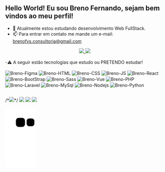 ## Hello World! Eu sou Breno Fernando, sejam bem vindos ao meu perfil!

- 🌱 Atualmente estou estudando desenvolvimento Web FullStack.
- 📫 Para entrar em contato me mande um e-mail: brenofvs.consultoria@gmail.com
<div align="center">
  <a href="https://github.com/brenofvs">
  <img height="160em" src="https://github-readme-stats.vercel.app/api?username=brenofvs&show_icons=true&theme=tokyonight&include_all_commits=true&count_private=true"/>
  <img height="160em" src="https://github-readme-stats.vercel.app/api/top-langs/?username=brenofvs&layout=compact&langs_count=7&theme=tokyonight"/></a>
</div>

<div style="display: inline_block"><br>
  -⚠️ A seguir estão tecnologias que estudo ou PRETENDO estudar!<br><br>
  <img align="center" alt="Breno-Figma" height="30" width="40" src="https://cdn.jsdelivr.net/gh/devicons/devicon/icons/figma/figma-original.svg">
  <img align="center" alt="Breno-HTML" height="30" width="40" src="https://cdn.jsdelivr.net/gh/devicons/devicon/icons/html5/html5-original.svg">
  <img align="center" alt="Breno-CSS" height="30" width="40" src="https://cdn.jsdelivr.net/gh/devicons/devicon/icons/css3/css3-original.svg">
  <img align="center" alt="Breno-JS" height="30" width="40" src="https://cdn.jsdelivr.net/gh/devicons/devicon/icons/javascript/javascript-original.svg">
  <img align="center" alt="Breno-React" height="30" width="40" src="https://cdn.jsdelivr.net/gh/devicons/devicon/icons/react/react-original.svg">
  <img align="center" alt="Breno-BootStrap" height="30" width="40" src="https://cdn.jsdelivr.net/gh/devicons/devicon/icons/bootstrap/bootstrap-original.svg">
  <img align="center" alt="Breno-Sass" height="30" width="40" src="https://cdn.jsdelivr.net/gh/devicons/devicon/icons/sass/sass-original.svg">
  <img align="center" alt="Breno-Vue" height="30" width="40" src="https://cdn.jsdelivr.net/gh/devicons/devicon/icons/vuejs/vuejs-original.svg">
  <img align="center" alt="Breno-PHP" height="30" width="40" src="https://cdn.jsdelivr.net/gh/devicons/devicon/icons/php/php-plain.svg">
  <img align="center" alt="Breno-Laravel" height="30" width="40" src="https://cdn.jsdelivr.net/gh/devicons/devicon/icons/laravel/laravel-plain.svg">
  <img align="center" alt="Breno-MySql" height="30" width="40" src="https://cdn.jsdelivr.net/gh/devicons/devicon/icons/mysql/mysql-original-wordmark.svg">
  <img align="center" alt="Breno-Nodejs" height="30" width="40" src="https://cdn.jsdelivr.net/gh/devicons/devicon/icons/nodejs/nodejs-original.svg">
  <img align="center" alt="Breno-Python" height="30" width="40" src="https://cdn.jsdelivr.net/gh/devicons/devicon/icons/python/python-original.svg">
</div>

  ##
 
<div> 
  /*<a href="https://wa.me/5521985287491" target="_blank"><img src="https://img.shields.io/badge/WhatsApp-25D366?style=for-the-badge&logo=whatsapp&logoColor=white" target="_blank"></a>*/
  <a href="https://www.t.me/DevWorldAdmin" target="_blank"><img src="https://img.shields.io/badge/Telegram-2CA5E0?style=for-the-badge&logo=telegram&logoColor=white" target="_blank"></a>
  <a href = "mailto:brenofvs.consultoria@gmail.com"><img src="https://img.shields.io/badge/-Gmail-%23333?style=for-the-badge&logo=gmail&logoColor=white" target="_blank"></a>
  <a href="https://www.linkedin.com/in/brenofvs" target="_blank"><img src="https://img.shields.io/badge/-LinkedIn-%230077B5?style=for-the-badge&logo=linkedin&logoColor=white" target="_blank"></a> 
 
  ![Snake animation](https://github.com/rafaballerini/rafaballerini/blob/output/github-contribution-grid-snake.svg)
 
</div>
